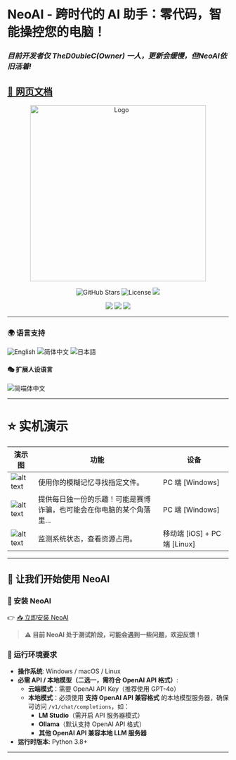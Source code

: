 # NeoAI - 跨时代的 AI 助手：零代码，智能操控您的电脑！

### *目前开发者仅 TheD0ubleC(Owner) 一人，更新会缓慢，但NeoAI依旧活着!*


## [📖 网页文档](https://thed0ublec.github.io/NeoAI)

<p align="center">
  <img src="images/LOGO.png" alt="Logo" width="400" />
</p>

<p align="center">
  <img src="https://img.shields.io/badge/STARS-%E2%AD%90%2051-white?style=for-the-badge" alt="GitHub Stars">
  <img src="https://img.shields.io/badge/LICENSE-MIT-purple?style=for-the-badge" alt="License">
  <img src="https://img.shields.io/badge/OPENAI%20API-REQUIRED-red?style=for-the-badge">
</p>

<p align="center">
  <img src="https://img.shields.io/badge/PLATFORM-WINDOWS-0078D6?style=for-the-badge">
  <img src="https://img.shields.io/badge/PLATFORM-macOS-292E33?style=for-the-badge">
  <img src="https://img.shields.io/badge/PLATFORM-LINUX-1793D1?style=for-the-badge">
</p>

---

### 🌍 语言支持

![English](https://img.shields.io/badge/Language-🇺🇸English-blue?style=for-the-badge)
![简体中文](https://img.shields.io/badge/语言-🇨🇳简体中文-red?style=for-the-badge)
![日本語](https://img.shields.io/badge/言語-🇯🇵日本語-pink?style=for-the-badge)

#### 🎭 扩展人设语言

![简喵体中文](https://img.shields.io/badge/语言-🇨🇳简喵体中文🐱-red?style=for-the-badge)

---

# ⭐ 实机演示

| 演示图                  | 功能                                                                  | 设备                         |
| ----------------------- | --------------------------------------------------------------------- | ---------------------------- |
| ![alt text](images/demo-1.png) | 使用你的模糊记忆寻找指定文件。                                        | PC 端 [Windows]              |
| ![alt text](images/demo-2.png) | 提供每日独一份的乐趣！可能是赛博诈骗，也可能会在你电脑的某个角落里... | PC 端 [Windows]              |
| ![alt text](images/demo-3.png) | 监测系统状态，查看资源占用。                                          | 移动端 [iOS] + PC 端 [Linux] |

---

## 🚀 让我们开始使用 NeoAI

### **🔹 安装 NeoAI**

👉 [📥 立即安装 NeoAI](https://thed0ublec.github.io/NeoAI/#/zh-CN/installation)

> **⚠️ 目前 NeoAI 处于测试阶段，可能会遇到一些问题，欢迎反馈！**

### **🔹 运行环境要求**

- **操作系统**: Windows / macOS / Linux
- **必需 API / 本地模型（二选一，需符合 OpenAI API 格式）**:
  - **云端模式**：需要 OpenAI API Key（推荐使用 GPT-4o）
  - **本地模式**：必须使用 **支持 OpenAI API 兼容格式** 的本地模型服务器，确保可访问 `/v1/chat/completions`，如：
    - **LM Studio**（需开启 API 服务器模式）
    - **Ollama**（默认支持 OpenAI API 格式）
    - **其他 OpenAI API 兼容本地 LLM 服务器**
- **运行时版本**: Python 3.8+

---
